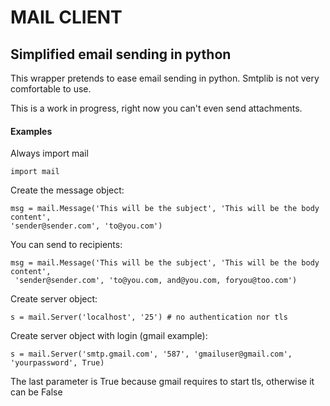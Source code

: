 # MAIL CLIENT
## Simplified email sending in python


This wrapper pretends to ease email sending in python. Smtplib is not very comfortable to use.


This is a work in progress, right now you can't even send attachments.

#### Examples
Always import mail

	import mail

Create the message object:

    msg = mail.Message('This will be the subject', 'This will be the body content', 
    'sender@sender.com', 'to@you.com')


You can send to recipients:

	msg = mail.Message('This will be the subject', 'This will be the body content',
	 'sender@sender.com', 'to@you.com, and@you.com, foryou@too.com')


Create server object:

	s = mail.Server('localhost', '25') # no authentication nor tls

Create server object with login (gmail example):

	s = mail.Server('smtp.gmail.com', '587', 'gmailuser@gmail.com', 'yourpassword', True)
	
The last parameter is True because gmail requires to start tls, otherwise it can be False
